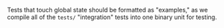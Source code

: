 Tests that touch global state should be formatted as "examples," as we compile
all of the `tests/` "integration" tests into one binary unit for testing.

